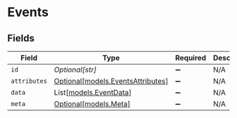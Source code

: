 # Events


## Fields

| Field                                                              | Type                                                               | Required                                                           | Description                                                        |
| ------------------------------------------------------------------ | ------------------------------------------------------------------ | ------------------------------------------------------------------ | ------------------------------------------------------------------ |
| `id`                                                               | *Optional[str]*                                                    | :heavy_minus_sign:                                                 | N/A                                                                |
| `attributes`                                                       | [Optional[models.EventsAttributes]](../models/eventsattributes.md) | :heavy_minus_sign:                                                 | N/A                                                                |
| `data`                                                             | List[[models.EventData](../models/eventdata.md)]                   | :heavy_minus_sign:                                                 | N/A                                                                |
| `meta`                                                             | [Optional[models.Meta]](../models/meta.md)                         | :heavy_minus_sign:                                                 | N/A                                                                |